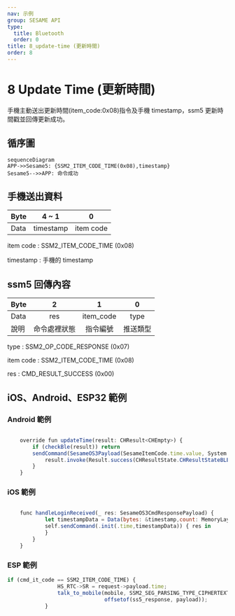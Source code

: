 ```yaml
---
nav: 示例
group: SESAME API
type:
  title: Bluetooth
  order: 0
title: 8_update-time (更新時間)
order: 8
---
```


# 8 Update Time (更新時間)

手機主動送出更新時間(item_code:0x08)指令及手機 timestamp，ssm5 更新時間戳並回傳更新成功。

## 循序圖

```mermaid
sequenceDiagram
APP->>Sesame5: {SSM2_ITEM_CODE_TIME(0x08),timestamp}
Sesame5-->>APP: 命令成功
```


## 手機送出資料

| Byte |   4 ~ 1   |     0     |
| ---- | :-------: | :-------: |
| Data | timestamp | item code |

item code : SSM2_ITEM_CODE_TIME (0x08)

timestamp : 手機的 timestamp

## ssm5 回傳內容

| Byte |      2       |     1     |    0     |
| ---- | :----------: | :-------: | :------: |
| Data |     res      | item_code |   type   |
| 說明 | 命令處裡狀態 | 指令編號  | 推送類型 |

type : SSM2_OP_CODE_RESPONSE (0x07)

item code : SSM2_ITEM_CODE_TIME (0x08)

res : CMD_RESULT_SUCCESS (0x00)

## iOS、Android、ESP32 範例
 

### Android 範例

```jsx | pure

    override fun updateTime(result: CHResult<CHEmpty>) {
        if (checkBle(result)) return
        sendCommand(SesameOS3Payload(SesameItemCode.time.value, System.currentTimeMillis().toUInt32ByteArray()), DeviceSegmentType.cipher) { res ->
            result.invoke(Result.success(CHResultState.CHResultStateBLE(CHEmpty())))
        }
    }

```

### iOS 範例

```jsx | pure

    func handleLoginReceived(_ res: SesameOS3CmdResponsePayload) {
            let timestampData = Data(bytes: &timestamp,count: MemoryLayout.size(ofValue: timestamp))
            self.sendCommand(.init(.time,timestampData)) { res in
            }
        }
    }

```

### ESP 範例

```jsx | pure
if (cmd_it_code == SSM2_ITEM_CODE_TIME) {
                HS_RTC->SR = request->payload.time;
                talk_to_mobile(mobile, SSM2_SEG_PARSING_TYPE_CIPHERTEXT, (uint8_t *) ss5_res,
                               offsetof(ss5_response, payload));
            }
``` 

